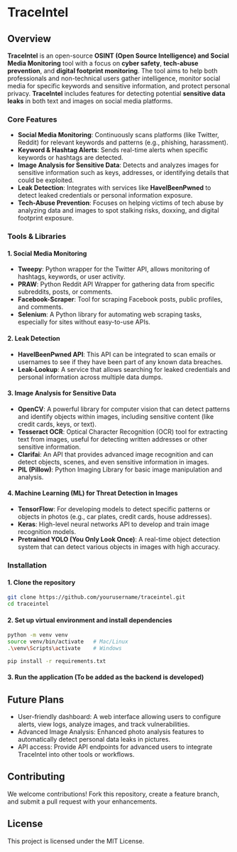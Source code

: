 # TraceIntel

## Overview
**TraceIntel** is an open-source **OSINT (Open Source Intelligence) and Social Media Monitoring** tool with a focus on **cyber safety**, **tech-abuse prevention**, and **digital footprint monitoring**. The tool aims to help both professionals and non-technical users gather intelligence, monitor social media for specific keywords and sensitive information, and protect personal privacy. **TraceIntel** includes features for detecting potential **sensitive data leaks** in both text and images on social media platforms.

### Core Features
- **Social Media Monitoring**: Continuously scans platforms (like Twitter, Reddit) for relevant keywords and patterns (e.g., phishing, harassment).
- **Keyword & Hashtag Alerts**: Sends real-time alerts when specific keywords or hashtags are detected.
- **Image Analysis for Sensitive Data**: Detects and analyzes images for sensitive information such as keys, addresses, or identifying details that could be exploited.
- **Leak Detection**: Integrates with services like **HaveIBeenPwned** to detect leaked credentials or personal information exposure.
- **Tech-Abuse Prevention**: Focuses on helping victims of tech abuse by analyzing data and images to spot stalking risks, doxxing, and digital footprint exposure.

### Tools & Libraries

#### 1. **Social Media Monitoring**
- **Tweepy**: Python wrapper for the Twitter API, allows monitoring of hashtags, keywords, or user activity.
- **PRAW**: Python Reddit API Wrapper for gathering data from specific subreddits, posts, or comments.
- **Facebook-Scraper**: Tool for scraping Facebook posts, public profiles, and comments.
- **Selenium**: A Python library for automating web scraping tasks, especially for sites without easy-to-use APIs.

#### 2. **Leak Detection**
- **HaveIBeenPwned API**: This API can be integrated to scan emails or usernames to see if they have been part of any known data breaches.
- **Leak-Lookup**: A service that allows searching for leaked credentials and personal information across multiple data dumps.

#### 3. **Image Analysis for Sensitive Data**
- **OpenCV**: A powerful library for computer vision that can detect patterns and identify objects within images, including sensitive content (like credit cards, keys, or text).
- **Tesseract OCR**: Optical Character Recognition (OCR) tool for extracting text from images, useful for detecting written addresses or other sensitive information.
- **Clarifai**: An API that provides advanced image recognition and can detect objects, scenes, and even sensitive information in images.
- **PIL (Pillow)**: Python Imaging Library for basic image manipulation and analysis.
  
#### 4. **Machine Learning (ML) for Threat Detection in Images**
- **TensorFlow**: For developing models to detect specific patterns or objects in photos (e.g., car plates, credit cards, house addresses).
- **Keras**: High-level neural networks API to develop and train image recognition models.
- **Pretrained YOLO (You Only Look Once)**: A real-time object detection system that can detect various objects in images with high accuracy.

### Installation

#### 1. Clone the repository
```bash
git clone https://github.com/yourusername/traceintel.git
cd traceintel
```
#### 2. Set up virtual environment and install dependencies
```bash
python -m venv venv
source venv/bin/activate   # Mac/Linux
.\venv\Scripts\activate    # Windows

pip install -r requirements.txt
```
#### 3. Run the application (To be added as the backend is developed)

## Future Plans

- User-friendly dashboard: A web interface allowing users to configure alerts, view logs, analyze images, and track vulnerabilities.
- Advanced Image Analysis: Enhanced photo analysis features to automatically detect personal data leaks in pictures.
- API access: Provide API endpoints for advanced users to integrate TraceIntel into other tools or workflows.

## Contributing
We welcome contributions! Fork this repository, create a feature branch, and submit a pull request with your enhancements.

## License
This project is licensed under the MIT License.